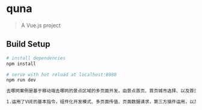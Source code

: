 # quna

> A Vue.js project

## Build Setup

``` bash
# install dependencies
npm install

# serve with hot reload at localhost:8080
npm run dev

去哪网案例是基于移动端去哪网的景点区域的多页面开发，由景点首页、首页城市选择、以及首页的推荐景点页面构成

1.运用了VUE的基本指令，组件化开发模式、多页面传值、页面数据请求，第三方插件运用，以及路由
